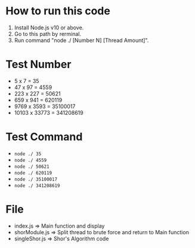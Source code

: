 # How to run this code
1. Install Node.js v10 or above.
2. Go to this path by rerminal.
3. Run command "node ./ [Number N] [Thread Amount]".

# Test Number
- 5 x 7 = 35
- 47 x 97 = 4559
- 223 x 227 = 50621
- 659 x 941 = 620119
- 9769 x 3593 = 35100017
- 10103 x 33773 = 341208619

# Test Command
- `node ./ 35`
- `node ./ 4559`
- `node ./ 50621`
- `node ./ 620119`
- `node ./ 35100017`
- `node ./ 341208619`

# File
- index.js => Main function and display
- shorModule.js => Split thread to brute force and return to Main function
- singleShor.js => Shor's Algorithm code
